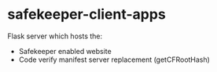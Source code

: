 # safekeeper-client-apps
Flask server which hosts the:
* Safekeeper enabled website 
* Code verify manifest server replacement (getCFRootHash) 
